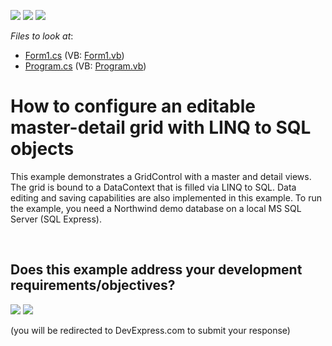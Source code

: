 <!-- default badges list -->
[![](https://img.shields.io/badge/Open_in_DevExpress_Support_Center-FF7200?style=flat-square&logo=DevExpress&logoColor=white)](https://supportcenter.devexpress.com/ticket/details/E979)
[![](https://img.shields.io/badge/📖_How_to_use_DevExpress_Examples-e9f6fc?style=flat-square)](https://docs.devexpress.com/GeneralInformation/403183)
[![](https://img.shields.io/badge/💬_Leave_Feedback-feecdd?style=flat-square)](#does-this-example-address-your-development-requirementsobjectives)
<!-- default badges end -->
<!-- default file list -->
*Files to look at*:

* [Form1.cs](./CS/LinqWithEditing/Form1.cs) (VB: [Form1.vb](./VB/LinqWithEditing/Form1.vb))
* [Program.cs](./CS/LinqWithEditing/Program.cs) (VB: [Program.vb](./VB/LinqWithEditing/Program.vb))
<!-- default file list end -->
# How to configure an editable master-detail grid with LINQ to SQL objects


<p>This example demonstrates a GridControl with a master and detail views. The grid is bound to a DataContext that is filled via LINQ to SQL. Data editing and saving capabilities are also implemented in this example. To run the example, you need a Northwind demo database on a local MS SQL Server (SQL Express).</p>

<br/>


<!-- feedback -->
## Does this example address your development requirements/objectives?

[<img src="https://www.devexpress.com/support/examples/i/yes-button.svg"/>](https://www.devexpress.com/support/examples/survey.xml?utm_source=github&utm_campaign=winforms-grid-linq-to-sql-master-detail&~~~was_helpful=yes) [<img src="https://www.devexpress.com/support/examples/i/no-button.svg"/>](https://www.devexpress.com/support/examples/survey.xml?utm_source=github&utm_campaign=winforms-grid-linq-to-sql-master-detail&~~~was_helpful=no)

(you will be redirected to DevExpress.com to submit your response)
<!-- feedback end -->
